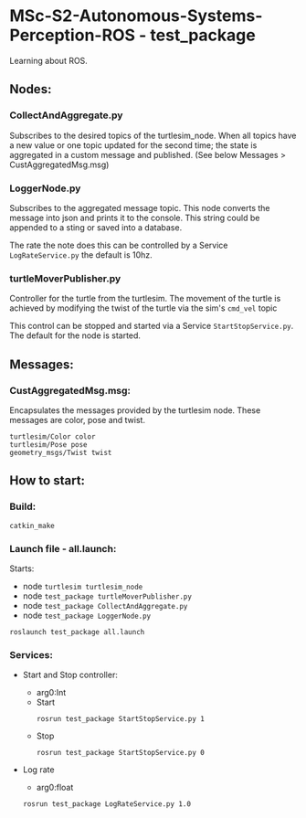 # MSc-S2-Autonomous-Systems-Perception-ROS - test_package

Learning about ROS.

## Nodes:
### CollectAndAggregate.py
Subscribes to the desired topics of the turtlesim_node.
When all topics have a new value or one topic updated for the second time; the state is aggregated in a custom message and published.
(See below Messages > CustAggregatedMsg.msg)

### LoggerNode.py
Subscribes to the aggregated message topic. This node converts the message into json and prints it to the console.
This string could be appended to a sting or saved into a database.

The rate the note does this can be controlled by a Service ``LogRateService.py`` the default is 10hz.

### turtleMoverPublisher.py
Controller for the turtle from the turtlesim. The movement of the turtle is achieved by modifying the twist of the turtle via the sim's ``cmd_vel`` topic

This control can be stopped and started via a Service ``StartStopService.py``. The default for the node is started.

## Messages:
### CustAggregatedMsg.msg:
Encapsulates the messages provided by the turtlesim node.
These messages are color, pose and twist.
```text
turtlesim/Color color
turtlesim/Pose pose
geometry_msgs/Twist twist
```

## How to start:
### Build:
```shell
catkin_make
```

### Launch file - all.launch:
Starts:
- node ``turtlesim turtlesim_node``
- node ``test_package turtleMoverPublisher.py``
- node ``test_package CollectAndAggregate.py``
- node ``test_package LoggerNode.py``
```shell
roslaunch test_package all.launch
```

### Services:
- Start and Stop controller:
  - arg0:Int
  - Start
    ```shell
    rosrun test_package StartStopService.py 1
    ```
  - Stop
    ```shell
    rosrun test_package StartStopService.py 0
    ```

- Log rate 
  - arg0:float
  ```shell
  rosrun test_package LogRateService.py 1.0
  ```
